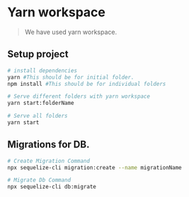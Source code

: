 # Yarn workspace

> We have used yarn workspace.

## Setup project

``` bash
# install dependencies
yarn #This should be for initial folder.
npm install #This should be for individual folders

# Serve different folders with yarn workspace
yarn start:folderName

# Serve all folders
yarn start
```

## Migrations for DB.

``` bash
# Create Migration Command 
npx sequelize-cli migration:create --name migrationName

# Migrate Db Command 
npx sequelize-cli db:migrate
